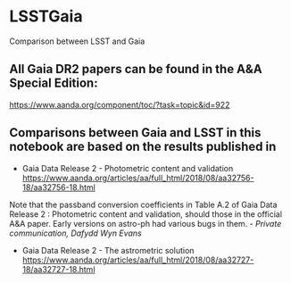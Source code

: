 # LSSTGaia
Comparison between LSST and Gaia


## All Gaia DR2 papers can be found in the A&A Special Edition: 
https://www.aanda.org/component/toc/?task=topic&id=922


## Comparisons between Gaia and LSST in this notebook are based on the results published in 

* Gaia Data Release 2 - Photometric content and validation
https://www.aanda.org/articles/aa/full_html/2018/08/aa32756-18/aa32756-18.html

Note that the passband conversion coefficients in Table A.2 of Gaia Data Release 2 : Photometric content and validation,  should those in the official A&A paper. Early versions on astro-ph had various bugs in them. - *Private communication, Dafydd Wyn Evans*

* Gaia Data Release 2 - The astrometric solution
https://www.aanda.org/articles/aa/full_html/2018/08/aa32727-18/aa32727-18.html
